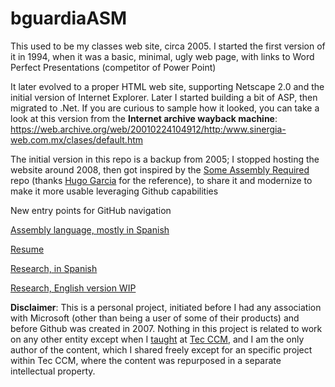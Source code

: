 # bguardiaASM

This used to be my classes web site, circa 2005. I started the first version of it in 1994, when it was a basic, minimal, ugly web page, with links to Word Perfect Presentations (competitor of Power Point)

It later evolved to a proper HTML web site, supporting Netscape 2.0 and the initial version of Internet Explorer. Later I started building a bit of ASP, then migrated to .Net. If you are curious to sample how it looked, you can take a look at this version from the **Internet archive wayback machine**: https://web.archive.org/web/20010224104912/http:/www.sinergia-web.com.mx/clases/default.htm

The initial version in this repo is a backup from 2005; I stopped hosting the website around 2008, then got inspired by the [Some Assembly Required](https://github.com/hackclub/some-assembly-required) repo (thanks [Hugo Garcia](https://github.com/orgs/socialrewind/people/HugoGaMo) for the reference), to share it and modernize to make it more usable leveraging Github capabilities

New entry points for GitHub navigation

[Assembly language, mostly in Spanish](Asm/Readme.md)

[Resume](Resume/Resume2025.md)

[Research, in Spanish](Investigacion/default.md)

[Research, English version WIP](Investigacion/research.md)

**Disclaimer**: This is a personal project, initiated before I had any association with Microsoft (other than being a user of some of their products) and before Github was created in 2007.
Nothing in this project is related to work on any other entity except when I [taught](https://web.archive.org/web/19980425113543/http:/anubis.ccm.itesm.mx/htdocs/profesores.html) at [Tec CCM](https://tec.mx/en/ciudad-de-mexico-campus), and I am the only author of the content, which I shared freely except for an specific project within Tec CCM, where the content was repurposed in a separate intellectual property.